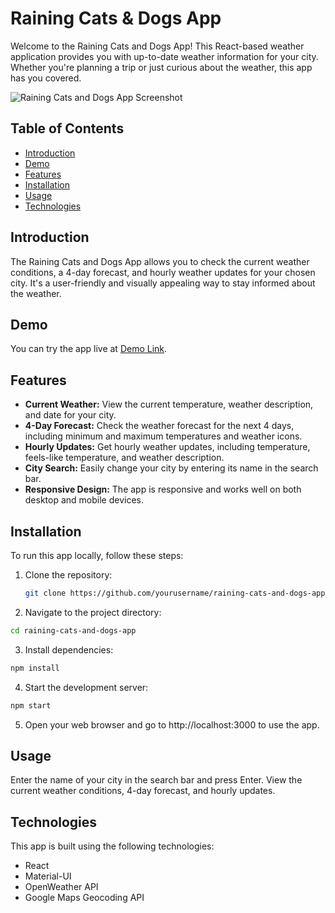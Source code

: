 # Raining Cats & Dogs App

Welcome to the Raining Cats and Dogs App! This React-based weather application provides you with up-to-date weather information for your city. Whether you're planning a trip or just curious about the weather, this app has you covered.

![Raining Cats and Dogs App Screenshot](screenshot.png)

## Table of Contents

- [Introduction](#introduction)
- [Demo](#demo)
- [Features](#features)
- [Installation](#installation)
- [Usage](#usage)
- [Technologies](#technologies)

## Introduction

The Raining Cats and Dogs App allows you to check the current weather conditions, a 4-day forecast, and hourly weather updates for your chosen city. It's a user-friendly and visually appealing way to stay informed about the weather.

## Demo

You can try the app live at [Demo Link](https://your-demo-link.com).

## Features

- **Current Weather:** View the current temperature, weather description, and date for your city.
- **4-Day Forecast:** Check the weather forecast for the next 4 days, including minimum and maximum temperatures and weather icons.
- **Hourly Updates:** Get hourly weather updates, including temperature, feels-like temperature, and weather description.
- **City Search:** Easily change your city by entering its name in the search bar.
- **Responsive Design:** The app is responsive and works well on both desktop and mobile devices.

## Installation

To run this app locally, follow these steps:

1. Clone the repository:

   ```bash
   git clone https://github.com/yourusername/raining-cats-and-dogs-app.git
   ```

2. Navigate to the project directory:

```bash
cd raining-cats-and-dogs-app
```

3. Install dependencies:

```bash
npm install
```

4. Start the development server:

```bash
npm start
```

5. Open your web browser and go to http://localhost:3000 to use the app.

## Usage

Enter the name of your city in the search bar and press Enter.
View the current weather conditions, 4-day forecast, and hourly updates.

## Technologies

This app is built using the following technologies:

- React
- Material-UI
- OpenWeather API
- Google Maps Geocoding API
